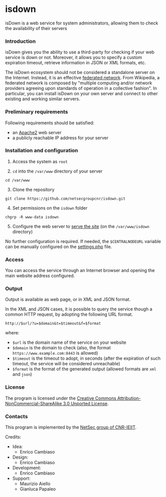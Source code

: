 # isdown

isDown is a web service for system administrators, allowing them to check the availability of their servers

### Introduction ###

isDown gives you the ability to use a third-party for checking if your web service is down or not.
Moreover, it allows you to specify a custom expiration timeout, retrieve information in JSON or XML formats, etc.

The isDown ecosystem should not be considered a standalone server on the Internet.
Instead, it is an effective [federated network](http://en.wikipedia.org/wiki/Federation_(information_technology)).
From Wikipedia, a federated network is composed by "multiple computing and/or network providers agreeing upon standards of operation in a collective fashion".
In particular, you can install isDown on your own server and connect to other existing and working similar servers.

### Preliminary requirements ###

Following requirements should be satisfied:
* an [Apache2](https://apache.org) web server
* a publicly reachable IP address for your server

### Installation and configuration ###

1. Access the system as `root`

2. `cd` into the `/var/www` directory of your server
```
cd /var/www
```

3. Clone the repository
```
git clone https://github.com/netsecgroupcnr/isdown.git
```

4. Set permissions on the `isdown` folder
```
chgrp -R www-data isdown
```

5. Configure the web server to [serve the site](https://httpd.apache.org/docs/2.4/vhosts/examples.html) (on the `/var/www/isdown` directory)

No further configuration is required.
If needed, the `$CENTRALNODEURL` variable can be manually configured on the [settings.php](https://github.com/netsecgroupcnr/isdown/blob/master/inc/settings.php) file.

### Access ###

You can access the service through an Internet browser and opening the main website address configured.

### Output ###

Output is available as web page, or in XML and JSON format.

In the XML and JSON cases, it is possible to query the service though a common HTTP request, by adopting the following URL format.
```
http://$url/?u=$domain&t=$timeout&f=$format
```

where:
* `$url` is the domain name of the service on your website
* `$domain` is the domain to check (also, the format `https://www.example.com:8443` is allowed)
* `$timeout` is the timeout to adopt, in seconds (after the expiration of such timeout, the service will be considered unreachable)
* `$format` is the format of the generated output (allowed formats are `xml` and `json`)

### License ###

The program is licensed under the [Creative Commons Attribution-NonCommercial-ShareAlike 3.0 Unported License](http://creativecommons.org/licenses/by-nc-sa/3.0/).

### Contacts ###

This program is implemented by the [NetSec group of CNR-IEIIT](http://www.netsec.ieiit.cnr.it).


Credits:
 * Idea:
   * Enrico Cambiaso
 * Design:
   * Enrico Cambiaso
 * Development:
   * Enrico Cambiaso
 * Support:
   * Maurizio Aiello
   * Gianluca Papaleo
